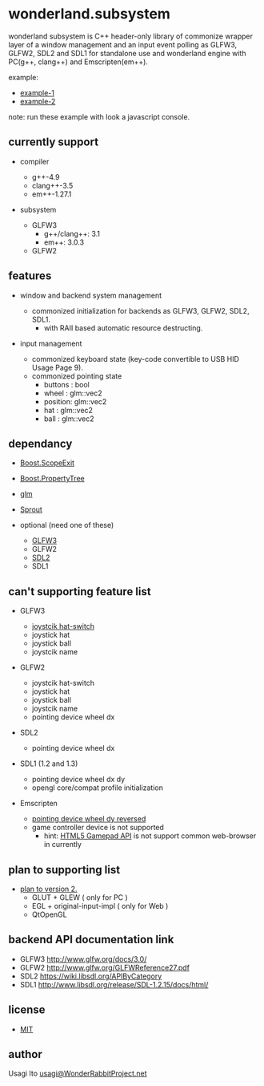 # wonderland.subsystem

wonderland subsystem is C++ header-only library
 of commonize wrapper layer
 of a window management and an input event polling
 as GLFW3, GLFW2, SDL2 and SDL1
 for standalone use and wonderland engine
 with PC(g++, clang++) and Emscripten(em++).

example:

- [example-1](http://usagi.github.io/wonderland.subsystem/build.em++.GLFW3/example/example-1/example-1.html)
- [example-2](http://usagi.github.io/wonderland.subsystem/build.em++.GLFW3/example/example-2/example-2.html)

note: run these example with look a javascript console.

## currently support

- compiler
    - g++-4.9
    - clang++-3.5
    - em++-1.27.1

- subsystem
    - GLFW3
        - g++/clang++: 3.1
        - em++: 3.0.3
    - GLFW2

## features

- window and backend system management
    - commonized initialization for backends as GLFW3, GLFW2, SDL2, SDL1.
      - with RAII based automatic resource destructing.

- input management
    - commonized keyboard state (key-code convertible to USB HID Usage Page 9).
    - commonized pointing state
        - buttons : bool
        - wheel   : glm::vec2
        - position: glm::vec2
        - hat     : glm::vec2
        - ball    : glm::vec2
    
## dependancy

- [Boost.ScopeExit](http://www.boost.org/doc/libs/1_55_0/libs/scope_exit/doc/html/index.html)
- [Boost.PropertyTree](http://www.boost.org/doc/libs/1_55_0/doc/html/property_tree.html)
- [glm](https://github.com/g-truc/glm)
- [Sprout](https://github.com/bolero-MURAKAMI/Sprout)

- optional (need one of these)
    - [GLFW3](http://www.glfw.org/)
    - GLFW2
    - [SDL2](http://www.libsdl.org/)
    - SDL1

## can't supporting feature list

- GLFW3
    - [joystcik hat-switch](https://github.com/glfw/glfw/issues/278)
    - joystick hat
    - joystick ball
    - joystcik name
- GLFW2
    - joystcik hat-switch
    - joystick hat
    - joystick ball
    - joystcik name
    - pointing device wheel dx
- SDL2
    - pointing device wheel dx
- SDL1 (1.2 and 1.3)
    - pointing device wheel dx dy
    - opengl core/compat profile initialization

- Emscripten
    - [pointing device wheel dy reversed](https://github.com/kripken/emscripten/issues/2303)
    - game controller device is not supported
        - hint: [HTML5 Gamepad API](https://dvcs.w3.org/hg/gamepad/raw-file/default/gamepad.html#gamepad-interface) is not support common web-browser in currently

## plan to supporting list

- [plan to version 2.](https://github.com/usagi/wonderland.subsystem/issues/20)
    - GLUT + GLEW ( only for PC )
    - EGL + original-input-impl ( only for Web )
    - QtOpenGL

## backend API documentation link

- GLFW3 http://www.glfw.org/docs/3.0/
- GLFW2 http://www.glfw.org/GLFWReference27.pdf
- SDL2 https://wiki.libsdl.org/APIByCategory
- SDL1 http://www.libsdl.org/release/SDL-1.2.15/docs/html/

## license

- [MIT](LICENSE)

## author

Usagi Ito <usagi@WonderRabbitProject.net>
